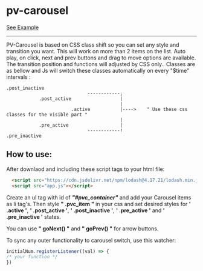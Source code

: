 # pv-carousel
[See Example](https://pouriversal.github.io/pv-carousel/)

---
PV-Carousel is based on CSS class shift so you can set any style and transition you want.
This will work on more than 2 items on the list.
Auto play, on click, next and prev buttons and drag to move options are available.
The transition position and functions will adjusted by CSS only.. Classes are as bellow and Js will switch these classes automatically on every "$time" intervals :


    .post_inactive
                                  ------------;
                .post_active                  |
                                              |
                            .active           |---->    " Use these css classes for the visible part "
                                              |
                .pre_active                   |
                                  ------------!
    .pre_inactive



## How to use:


After downlaod and including these script tags to your html file:

```html
  <script src="https://cdn.jsdelivr.net/npm/lodash@4.17.21/lodash.min.js"></script>
  <script src="app.js"></script>
```

Create an ul tag with id of **_"#pvc_container"_** and add your Carousel items as li tag's.
Then style **" .pvc_item "** in your css and set desired styles for **' .active '**, **' .post_active '**, **' .post_inactive '**, **' .pre_active '** and **' .pre_inactive '** states.

You can use **" goNext() "** and **" goPrev() "** for arrow buttons.

To sync any outer functionality to carousel switch, use this watcher:

```js
initialNum.registerListener((val) => {
/* your function */
})
```

